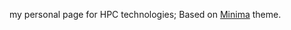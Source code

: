 my personal page for HPC technologies; Based on [Minima](https://github.com/jekyll/minima/tree/v2.5.0) theme.
